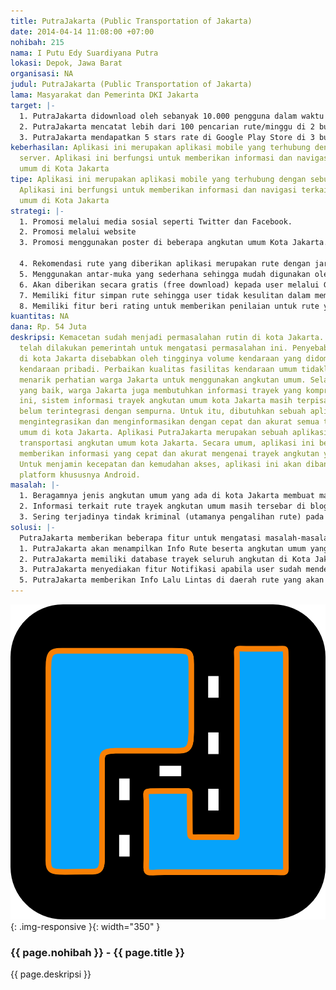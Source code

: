 ```yaml
---
title: PutraJakarta (Public Transportation of Jakarta)
date: 2014-04-14 11:08:00 +07:00
nohibah: 215
nama: I Putu Edy Suardiyana Putra
lokasi: Depok, Jawa Barat
organisasi: NA
judul: PutraJakarta (Public Transportation of Jakarta)
lama: Masyarakat dan Pemerinta DKI Jakarta
target: |-
  1. PutraJakarta didownload oleh sebanyak 10.000 pengguna dalam waktu 6 bulan dari waktu peluncurannya.
  2. PutraJakarta mencatat lebih dari 100 pencarian rute/minggu di 2 bulan pertama dari waktu peluncurannya.
  3. PutraJakarta mendapatkan 5 stars rate di Google Play Store di 3 bulan pertama dari waktu peluncurannya.
keberhasilan: Aplikasi ini merupakan aplikasi mobile yang terhubung dengan sebuah
  server. Aplikasi ini berfungsi untuk memberikan informasi dan navigasi terkait angkutan
  umum di Kota Jakarta
tipe: Aplikasi ini merupakan aplikasi mobile yang terhubung dengan sebuah server.
  Aplikasi ini berfungsi untuk memberikan informasi dan navigasi terkait angkutan
  umum di Kota Jakarta
strategi: |-
  1. Promosi melalui media sosial seperti Twitter dan Facebook.
  2. Promosi melalui website
  3. Promosi menggunakan poster di beberapa angkutan umum Kota Jakarta.

  4. Rekomendasi rute yang diberikan aplikasi merupakan rute dengan jarak terpendek. Akan dilakukan perhitungan jarak untuk masing-masing rute yang direkomendasikan
  5. Menggunakan antar-muka yang sederhana sehingga mudah digunakan oleh pengguna awam.
  6. Akan diberikan secara gratis (free download) kepada user melalui Google Play Store.
  7. Memiliki fitur simpan rute sehingga user tidak kesulitan dalam memperoleh informasi jika ingin menggunakan fasilitas cari rute dengan koneksi Internet yang minim/tidak terhubung ke Internet.
  8. Memiliki fitur beri rating untuk memberikan penilaian untuk rute yang dirasa paling tepat sehingga bisa dijadikan acuan oleh pengguna lain.
kuantitas: NA
dana: Rp. 54 Juta
deskripsi: Kemacetan sudah menjadi permasalahan rutin di kota Jakarta. Banyak upaya
  telah dilakukan pemerintah untuk mengatasi permasalahan ini. Penyebab utama kemacetan
  di kota Jakarta disebabkan oleh tingginya volume kendaraan yang didominasi oleh
  kendaraan pribadi. Perbaikan kualitas fasilitas kendaraan umum tidaklah cukup untuk
  menarik perhatian warga Jakarta untuk menggunakan angkutan umum. Selain fasilitas
  yang baik, warga Jakarta juga membutuhkan informasi trayek yang komprehensif. Sejauh
  ini, sistem informasi trayek angkutan umum kota Jakarta masih terpisah-pisah dan
  belum terintegrasi dengan sempurna. Untuk itu, dibutuhkan sebuah aplikasi yang mampu
  mengintegrasikan dan menginformasikan dengan cepat dan akurat semua trayek angkutan
  umum di kota Jakarta. Aplikasi PutraJakarta merupakan sebuah aplikasi sistem informasi
  transportasi angkutan umum kota Jakarta. Secara umum, aplikasi ini bertujuan untuk
  memberikan informasi yang cepat dan akurat mengenai trayek angkutan yang akan digunakan.
  Untuk menjamin kecepatan dan kemudahan akses, aplikasi ini akan dibangun pada mobile
  platform khususnya Android.
masalah: |-
  1. Beragamnya jenis angkutan umum yang ada di kota Jakarta membuat masyarakat mengalami kebingungan untuk memilih angkutan yang sesuai dengan kebutuhannya.
  2. Informasi terkait rute trayek angkutan umum masih tersebar di blog, website, ataupun media sosial. Ketika seseorang ingin mencari rute tertentu, mereka diharuskan melihat di berbagai macam sumber yang jumlahnya sangat banyak dan tidak terbatas.
  3. Sering terjadinya tindak kriminal (utamanya pengalihan rute) pada angkutan umum membuat masyarakat cenderung menghindari penggunaan angkutan umum.
solusi: |-
  PutraJakarta memberikan beberapa fitur untuk mengatasi masalah-masalah di atas. Fitur-fitur tersebut adalah :
  1. PutraJakarta akan menampilkan Info Rute beserta angkutan umum yang dapat dilalui oleh user untuk berpergian dari dan ke suatu wilayah di Kota Jakarta.
  2. PutraJakarta memiliki database trayek seluruh angkutan di Kota Jakarta, sehingga informasi yang disediakan dapat dipercaya oleh user.
  3. PutraJakarta menyediakan fitur Notifikasi apabila user sudah mendekati lokasi tujuan. Dengan demikian user tidak perlu merasa khawatir apabila rute yang diarahkan oleh supir angkutan umum tidak sesuai dengan trayeknya.
  5. PutraJakarta memberikan Info Lalu Lintas di daerah rute yang akan dilalui oleh user.
---
```


![215](/static/img/hibahcms/215.png){: .img-responsive }{: width="350" }

### {{ page.nohibah }} - {{ page.title }}

{{ page.deskripsi }}
